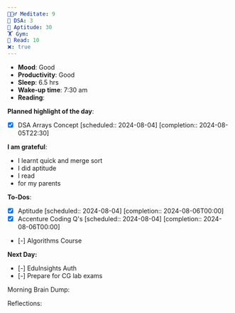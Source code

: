 ```yaml
---
🧘🏻‍♂️ Meditate: 9
🤖 DSA: 3
🧠 Aptitude: 30
🏋 Gym: 
📖 Read: 10
❌: true
---
```

- **Mood**: Good
- **Productivity**: Good
- **Sleep**: 6.5 hrs
- **Wake-up time**: 7:30 am
- **Reading**: 


**Planned highlight of the day**:
- [x] DSA Arrays Concept   [scheduled:: 2024-08-04]  [completion:: 2024-08-05T22:30]

**I am grateful**:
- I learnt quick and merge sort
- I did aptitude
- I read
- for my parents

**To-Dos**:
- [x] Aptitude   [scheduled:: 2024-08-04]  [completion:: 2024-08-06T00:00]
- [x] Accenture Coding Q's   [scheduled:: 2024-08-04]  [completion:: 2024-08-06T00:00]
- [-] Algorithms Course

**Next Day:**
- [-] EduInsights Auth
- [-] Prepare for CG lab exams

Morning Brain Dump:

Reflections:
